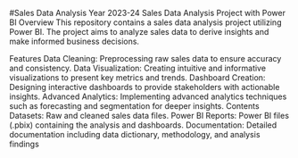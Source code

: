#Sales Data Analysis Year 2023-24 
Sales Data Analysis Project with Power BI
Overview
This repository contains a sales data analysis project utilizing Power BI. The project aims to analyze sales data to derive insights and make informed business decisions.

Features
Data Cleaning: Preprocessing raw sales data to ensure accuracy and consistency.
Data Visualization: Creating intuitive and informative visualizations to present key metrics and trends.
Dashboard Creation: Designing interactive dashboards to provide stakeholders with actionable insights.
Advanced Analytics: Implementing advanced analytics techniques such as forecasting and segmentation for deeper insights.
Contents
Datasets: Raw and cleaned sales data files.
Power BI Reports: Power BI files (.pbix) containing the analysis and dashboards.
Documentation: Detailed documentation including data dictionary, methodology, and analysis findings
